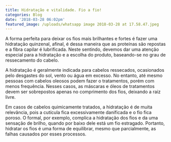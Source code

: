 ```yaml
---
title: Hidratação e vitalidade. Fio a fio!
categories: Blog
date: '2018-03-28 06:02pm'
featured_image: /uploads/whatsapp image 2018-03-28 at 17.58.47.jpeg
---
```

A forma  perfeita para deixar os fios mais brilhantes e fortes é fazer uma hidratação quinzenal, afinal, é dessa maneira que as proteínas são repostas e a fibra capilar é lubrificada. Neste sentindo, devemos dar uma atenção especial para a hidratação e a escolha do produto, baseando-se no grau de ressecamento do cabelo. 

A hidratação é geralmente indicada para cabelos ressecados, ocasionados pelo desgastes do sol, vento ou água em excesso. No entanto, até mesmo pessoas com cabelos oleosos podem fazer o tratamentos, porém com menos frequência. Nesses casos, as máscaras e óleos de tratamentos devem ser sobrepostos apenas no comprimento dos fios, deixando a raiz livre. 

Em casos de cabelos quimicamente tratados, a hidratação é de muita relevância, pois a cutícula fica excessivamente danificada e o fio fica poroso. O formal, por exemplo, complica a hidratação dos fios e da uma sensação de brilho, quando por baixo dele está um fio estragado. Portanto, hidratar os fios é uma forma de equilibrar, mesmo que parcialmente, as falhas causados por esses processos.
